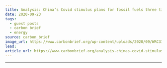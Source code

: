 ```yaml
---
title: Analysis: China’s Covid stimulus plans for fossil fuels three times larger than low-carbon
date: 2020-09-23
tags: 
  - guest posts
  - carbon brief
  - energy
source: carbon_brief
image_url: https://www.carbonbrief.org/wp-content/uploads/2020/09/WRC31J-edited-583x372.jpg
lead: 
article_url: https://www.carbonbrief.org/analysis-chinas-covid-stimulus-plans-for-fossil-fuels-three-times-larger-than-low-carbon
---
```


---
